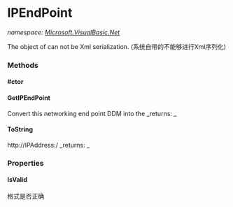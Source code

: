 ﻿
# IPEndPoint
_namespace: [Microsoft.VisualBasic.Net](N-Microsoft.VisualBasic.Net.md)_

The object of can not be Xml serialization.
 (系统自带的不能够进行Xml序列化)

### Methods

#### #ctor

#### GetIPEndPoint
Convert this networking end point DDM into the
_returns: _
#### ToString
http://IPAddress:<Port>/
_returns: _


### Properties

#### IsValid
格式是否正确

